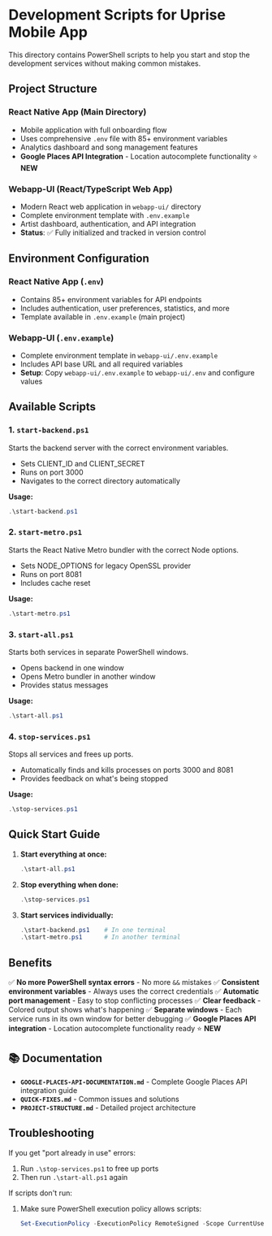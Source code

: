 # Development Scripts for Uprise Mobile App

This directory contains PowerShell scripts to help you start and stop the development services without making common mistakes.

## Project Structure

### **React Native App** (Main Directory)
- Mobile application with full onboarding flow
- Uses comprehensive `.env` file with 85+ environment variables
- Analytics dashboard and song management features
- **Google Places API Integration** - Location autocomplete functionality ⭐ **NEW**

### **Webapp-UI** (React/TypeScript Web App)
- Modern React web application in `webapp-ui/` directory
- Complete environment template with `.env.example`
- Artist dashboard, authentication, and API integration
- **Status**: ✅ Fully initialized and tracked in version control

## Environment Configuration

### **React Native App (`.env`)**
- Contains 85+ environment variables for API endpoints
- Includes authentication, user preferences, statistics, and more
- Template available in `.env.example` (main project)

### **Webapp-UI (`.env.example`)**
- Complete environment template in `webapp-ui/.env.example`
- Includes API base URL and all required variables
- **Setup**: Copy `webapp-ui/.env.example` to `webapp-ui/.env` and configure values

## Available Scripts

### 1. `start-backend.ps1`
Starts the backend server with the correct environment variables.
- Sets CLIENT_ID and CLIENT_SECRET
- Runs on port 3000
- Navigates to the correct directory automatically

**Usage:**
```powershell
.\start-backend.ps1
```

### 2. `start-metro.ps1`
Starts the React Native Metro bundler with the correct Node options.
- Sets NODE_OPTIONS for legacy OpenSSL provider
- Runs on port 8081
- Includes cache reset

**Usage:**
```powershell
.\start-metro.ps1
```

### 3. `start-all.ps1`
Starts both services in separate PowerShell windows.
- Opens backend in one window
- Opens Metro bundler in another window
- Provides status messages

**Usage:**
```powershell
.\start-all.ps1
```

### 4. `stop-services.ps1`
Stops all services and frees up ports.
- Automatically finds and kills processes on ports 3000 and 8081
- Provides feedback on what's being stopped

**Usage:**
```powershell
.\stop-services.ps1
```

## Quick Start Guide

1. **Start everything at once:**
   ```powershell
   .\start-all.ps1
   ```

2. **Stop everything when done:**
   ```powershell
   .\stop-services.ps1
   ```

3. **Start services individually:**
   ```powershell
   .\start-backend.ps1    # In one terminal
   .\start-metro.ps1      # In another terminal
   ```

## Benefits

✅ **No more PowerShell syntax errors** - No more `&&` mistakes
✅ **Consistent environment variables** - Always uses the correct credentials
✅ **Automatic port management** - Easy to stop conflicting processes
✅ **Clear feedback** - Colored output shows what's happening
✅ **Separate windows** - Each service runs in its own window for better debugging
✅ **Google Places API integration** - Location autocomplete functionality ready ⭐ **NEW**

## 📚 **Documentation**

- **`GOOGLE-PLACES-API-DOCUMENTATION.md`** - Complete Google Places API integration guide
- **`QUICK-FIXES.md`** - Common issues and solutions
- **`PROJECT-STRUCTURE.md`** - Detailed project architecture

## Troubleshooting

If you get "port already in use" errors:
1. Run `.\stop-services.ps1` to free up ports
2. Then run `.\start-all.ps1` again

If scripts don't run:
1. Make sure PowerShell execution policy allows scripts:
   ```powershell
   Set-ExecutionPolicy -ExecutionPolicy RemoteSigned -Scope CurrentUser
   ``` 
